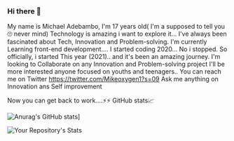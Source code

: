 ### Hi there 👋

<!--
**Mikeoxygen/Mikeoxygen** is a ✨ _special_ ✨ repository because its `README.md` (this file) appears on your GitHub profile.

Here are some ideas to get you started:

- 🔭 I’m currently working on ...
- 🌱 I’m currently learning ...
- 👯 I’m looking to collaborate on ...
- 🤔 I’m looki
ng for help with ...
- 💬 Ask me about ...
- 📫 How to reach me: ...
- 😄 Pronouns: ...
- ⚡ Fun fact: ...

-->
  
My name is Michael Adebambo, I'm 17 years old( I'm a supposed to tell you🙄 never mind)
Technology is amazing i want to explore it...
I've always been fascinated about Tech, Innovation and Problem-solving.
I'm currently Learning front-end development.... 
I started coding 2020... No i stopped. So officially, i started
This year (2021).. and it's been an amazing journey.
I'm looking to Collaborate on any Innovation and Problem-solving project
I'll be more interested anyone focused on youths and teenagers..
You can reach me on Twitter https://twitter.com/Mikeoxygen1?s=09
Ask me anything on Innovation ans Self improvement

Now you can get back to work....⚡⚡
GitHub stats📈

![Anurag's GitHub stats](https://github-readme-stats.vercel.app/api?username=Mikeoxygen)]

![Your Repository's Stats](https://github-readme-stats.vercel.app/api/top-langs/?username=Mikeoxygen&theme=lightgreen&blue)



